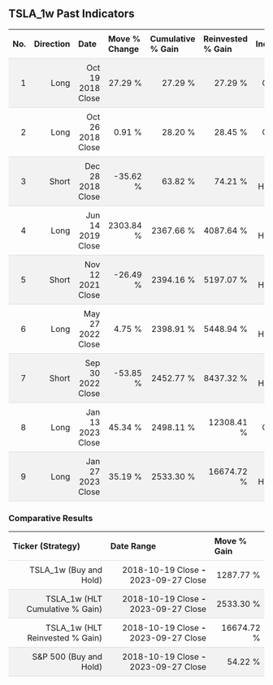 
<style>
.hits {
            border-collapse: collapse;
            width: 100%;
        }
        .hits th, td {
            padding: 8px;
            border-bottom: 1px solid #ddd;
        }
        
        .hits td {text-align: right;}
        .hits th {text-align: left;}
        
        .hits tr:nth-child(even) {
            background-color: #f2f2f2;
        }
        
        .chartCol {
            width: 50%;
            float: left;
            padding: 20px;
        }  
</style>
    
<br>

## TSLA_1w Past Indicators

<table class="hits">
    <tr>
        <th>No.</th>
        <th>Direction</th>
        <th>Date</th>
        <th>Move % Change</th>
        <th>Cumulative % Gain</th>
        <th>Reinvested % Gain</th>
        <th>Indicator</th>
      </tr>
    <tr>
        <td>1</td>
        <td>Long</td>
        <td>Oct 19 2018 Close</td>
        <td>27.29 %</td>
        <td>27.29 %</td>
        <td>27.29 %</td>
        <td>Long Catalan 005</td>
    </tr>
    <tr>
        <td>2</td>
        <td>Long</td>
        <td>Oct 26 2018 Close</td>
        <td>0.91 %</td>
        <td>28.20 %</td>
        <td>28.45 %</td>
        <td>Long Catalan 005</td>
    </tr>
    <tr>
        <td>3</td>
        <td>Short</td>
        <td>Dec 28 2018 Close</td>
        <td>-35.62 %</td>
        <td>63.82 %</td>
        <td>74.21 %</td>
        <td>Short HLT 110</td>
    </tr>
    <tr>
        <td>4</td>
        <td>Long</td>
        <td>Jun 14 2019 Close</td>
        <td>2303.84 %</td>
        <td>2367.66 %</td>
        <td>4087.64 %</td>
        <td>Long HLT 107</td>
    </tr>
    <tr>
        <td>5</td>
        <td>Short</td>
        <td>Nov 12 2021 Close</td>
        <td>-26.49 %</td>
        <td>2394.16 %</td>
        <td>5197.07 %</td>
        <td>Short HLT 307</td>
    </tr>
    <tr>
        <td>6</td>
        <td>Long</td>
        <td>May 27 2022 Close</td>
        <td>4.75 %</td>
        <td>2398.91 %</td>
        <td>5448.94 %</td>
        <td>Long HLT 646</td>
    </tr>
    <tr>
        <td>7</td>
        <td>Short</td>
        <td>Sep 30 2022 Close</td>
        <td>-53.85 %</td>
        <td>2452.77 %</td>
        <td>8437.32 %</td>
        <td>Short HLT 304</td>
    </tr>
    <tr>
        <td>8</td>
        <td>Long</td>
        <td>Jan 13 2023 Close</td>
        <td>45.34 %</td>
        <td>2498.11 %</td>
        <td>12308.41 %</td>
        <td>Long Catalan 005</td>
    </tr>
    <tr>
        <td>9</td>
        <td>Long</td>
        <td>Jan 27 2023 Close</td>
        <td>35.19 %</td>
        <td>2533.30 %</td>
        <td>16674.72 %</td>
        <td>Long HLT 108</td>
    </tr>
    
</table>

### Comparative Results

<table class="hits">
    <thead>
        <th>Ticker (Strategy)</th>
        <th>Date Range</th>
        <th>Move % Gain</th>
    </thead>
    <tbody>
        <tr>
            <td>TSLA_1w (Buy and Hold)</td>
            <td>2018-10-19 Close <b>-</b> 2023-09-27 Close</td>
            <td>1287.77 %</td>
        </tr>
        <tr>
            <td>TSLA_1w (HLT Cumulative % Gain)</td>
            <td>2018-10-19 Close <b>-</b> 2023-09-27 Close</td>
            <td>2533.30 %</td>
        </tr>
        <tr>
            <td>TSLA_1w (HLT Reinvested % Gain)</td>
            <td>2018-10-19 Close <b>-</b> 2023-09-27 Close</td>
            <td>16674.72 %</td>
        </tr>
        <tr>
            <td>S&P 500 (Buy and Hold)</td>
            <td>2018-10-19 Close <b>-</b> 2023-09-27 Close</td>
            <td>54.22 %</td>
        </tr>
    </tbody>
</table>
<br>
<br>